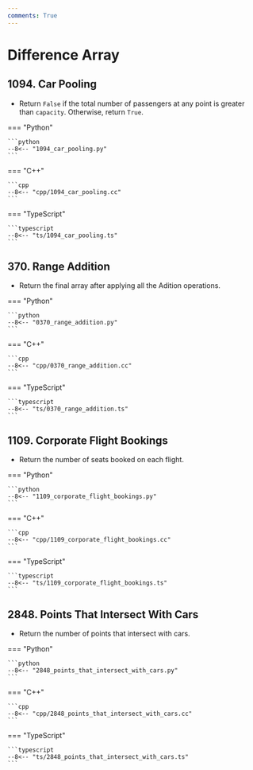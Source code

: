 ```yaml
---
comments: True
---
```


# Difference Array

## 1094. Car Pooling

-   Return `False` if the total number of passengers at any point is greater than `capacity`. Otherwise, return `True`.

=== "Python"

    ```python
    --8<-- "1094_car_pooling.py"
    ```

=== "C++"

    ```cpp
    --8<-- "cpp/1094_car_pooling.cc"
    ```

=== "TypeScript"

    ```typescript
    --8<-- "ts/1094_car_pooling.ts"
    ```

## 370. Range Addition

-   Return the final array after applying all the Adition operations.

=== "Python"

    ```python
    --8<-- "0370_range_addition.py"
    ```

=== "C++"

    ```cpp
    --8<-- "cpp/0370_range_addition.cc"
    ```

=== "TypeScript"

    ```typescript
    --8<-- "ts/0370_range_addition.ts"
    ```

## 1109. Corporate Flight Bookings

-   Return the number of seats booked on each flight.

=== "Python"

    ```python
    --8<-- "1109_corporate_flight_bookings.py"
    ```

=== "C++"

    ```cpp
    --8<-- "cpp/1109_corporate_flight_bookings.cc"
    ```

=== "TypeScript"

    ```typescript
    --8<-- "ts/1109_corporate_flight_bookings.ts"
    ```

## 2848. Points That Intersect With Cars

-   Return the number of points that intersect with cars.

=== "Python"

    ```python
    --8<-- "2848_points_that_intersect_with_cars.py"
    ```

=== "C++"

    ```cpp
    --8<-- "cpp/2848_points_that_intersect_with_cars.cc"
    ```

=== "TypeScript"

    ```typescript
    --8<-- "ts/2848_points_that_intersect_with_cars.ts"
    ```
